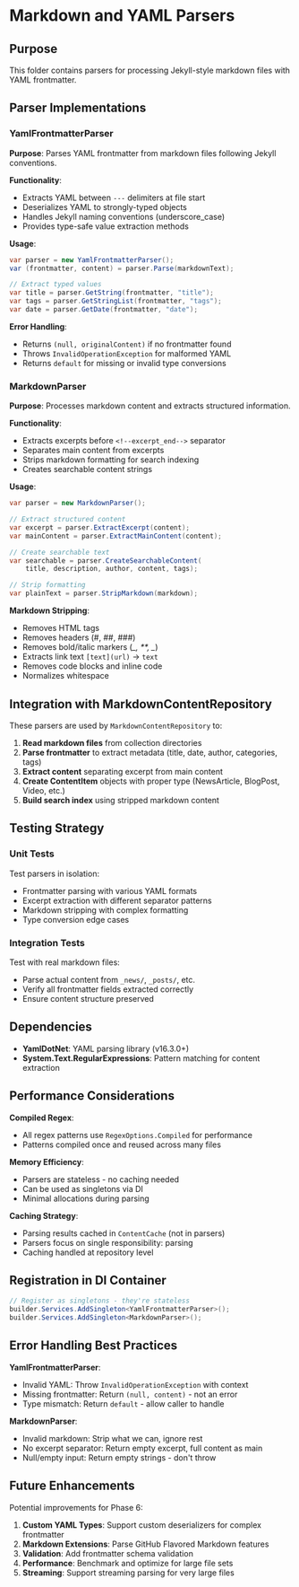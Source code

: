 # Markdown and YAML Parsers

## Purpose

This folder contains parsers for processing Jekyll-style markdown files with YAML frontmatter.

## Parser Implementations

### YamlFrontmatterParser

**Purpose**: Parses YAML frontmatter from markdown files following Jekyll conventions.

**Functionality**:
- Extracts YAML between `---` delimiters at file start
- Deserializes YAML to strongly-typed objects
- Handles Jekyll naming conventions (underscore_case)
- Provides type-safe value extraction methods

**Usage**:
```csharp
var parser = new YamlFrontmatterParser();
var (frontmatter, content) = parser.Parse(markdownText);

// Extract typed values
var title = parser.GetString(frontmatter, "title");
var tags = parser.GetStringList(frontmatter, "tags");
var date = parser.GetDate(frontmatter, "date");
```

**Error Handling**:
- Returns `(null, originalContent)` if no frontmatter found
- Throws `InvalidOperationException` for malformed YAML
- Returns `default` for missing or invalid type conversions

### MarkdownParser

**Purpose**: Processes markdown content and extracts structured information.

**Functionality**:
- Extracts excerpts before `<!--excerpt_end-->` separator
- Separates main content from excerpts
- Strips markdown formatting for search indexing
- Creates searchable content strings

**Usage**:
```csharp
var parser = new MarkdownParser();

// Extract structured content
var excerpt = parser.ExtractExcerpt(content);
var mainContent = parser.ExtractMainContent(content);

// Create searchable text
var searchable = parser.CreateSearchableContent(
    title, description, author, content, tags);

// Strip formatting
var plainText = parser.StripMarkdown(markdown);
```

**Markdown Stripping**:
- Removes HTML tags
- Removes headers (#, ##, ###)
- Removes bold/italic markers (*_, **, _*)
- Extracts link text `[text](url)` → `text`
- Removes code blocks and inline code
- Normalizes whitespace

## Integration with MarkdownContentRepository

These parsers are used by `MarkdownContentRepository` to:

1. **Read markdown files** from collection directories
2. **Parse frontmatter** to extract metadata (title, date, author, categories, tags)
3. **Extract content** separating excerpt from main content
4. **Create ContentItem** objects with proper type (NewsArticle, BlogPost, Video, etc.)
5. **Build search index** using stripped markdown content

## Testing Strategy

### Unit Tests

Test parsers in isolation:
- Frontmatter parsing with various YAML formats
- Excerpt extraction with different separator patterns
- Markdown stripping with complex formatting
- Type conversion edge cases

### Integration Tests

Test with real markdown files:
- Parse actual content from `_news/`, `_posts/`, etc.
- Verify all frontmatter fields extracted correctly
- Ensure content structure preserved

## Dependencies

- **YamlDotNet**: YAML parsing library (v16.3.0+)
- **System.Text.RegularExpressions**: Pattern matching for content extraction

## Performance Considerations

**Compiled Regex**:
- All regex patterns use `RegexOptions.Compiled` for performance
- Patterns compiled once and reused across many files

**Memory Efficiency**:
- Parsers are stateless - no caching needed
- Can be used as singletons via DI
- Minimal allocations during parsing

**Caching Strategy**:
- Parsing results cached in `ContentCache` (not in parsers)
- Parsers focus on single responsibility: parsing
- Caching handled at repository level

## Registration in DI Container

```csharp
// Register as singletons - they're stateless
builder.Services.AddSingleton<YamlFrontmatterParser>();
builder.Services.AddSingleton<MarkdownParser>();
```

## Error Handling Best Practices

**YamlFrontmatterParser**:
- Invalid YAML: Throw `InvalidOperationException` with context
- Missing frontmatter: Return `(null, content)` - not an error
- Type mismatch: Return `default` - allow caller to handle

**MarkdownParser**:
- Invalid markdown: Strip what we can, ignore rest
- No excerpt separator: Return empty excerpt, full content as main
- Null/empty input: Return empty strings - don't throw

## Future Enhancements

Potential improvements for Phase 6:

1. **Custom YAML Types**: Support custom deserializers for complex frontmatter
2. **Markdown Extensions**: Parse GitHub Flavored Markdown features
3. **Validation**: Add frontmatter schema validation
4. **Performance**: Benchmark and optimize for large file sets
5. **Streaming**: Support streaming parsing for very large files
